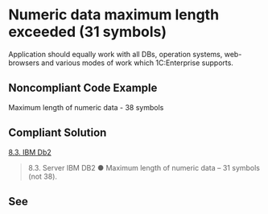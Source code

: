 # Numeric data maximum length exceeded (31 symbols)

Application should equally work with all DBs, operation systems, web-browsers 
and various modes of work which 1C:Enterprise supports.

## Noncompliant Code Example

Maximum length of numeric data - 38 symbols

## Compliant Solution

[8.3. IBM Db2](https://its.1c.ru/db/v83doc#bookmark:dev:TI000001288)


> 8.3. Server IBM DB2
> ●  Maximum length of numeric data – 31 symbols (not 38).

## See

